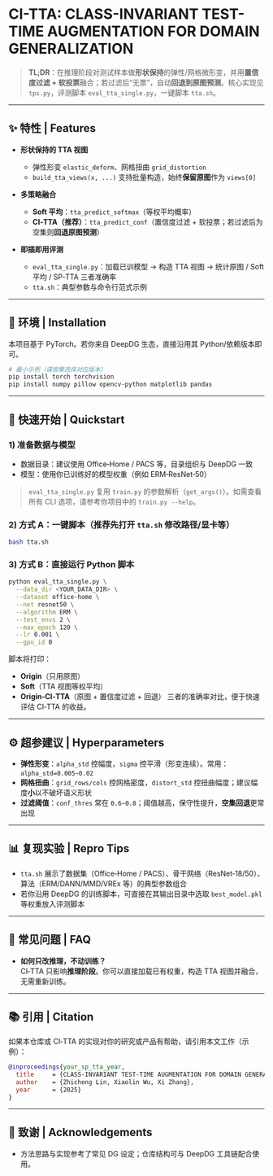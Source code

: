 # CI-TTA: CLASS-INVARIANT TEST-TIME AUGMENTATION FOR DOMAIN GENERALIZATION

> **TL;DR**：在推理阶段对测试样本做**形状保持**的弹性/网格微形变，并用**置信度过滤 + 软投票**融合；若过滤后“无票”，自动**回退到原图预测**。核心实现见 `tps.py`，评测脚本 `eval_tta_single.py`，一键脚本 `tta.sh`。


---

## ✨ 特性 | Features

- **形状保持的 TTA 视图**
  - 弹性形变 `elastic_deform`、网格扭曲 `grid_distortion`
  - `build_tta_views(x, ...)` 支持批量构造，始终**保留原图**作为 `views[0]`

- **多策略融合**
  - **Soft 平均**：`tta_predict_softmax`（等权平均概率）
  - **CI‑TTA（推荐）**：`tta_predict_conf`（置信度过滤 + 软投票；若过滤后为空集则**回退原图预测**）
 

- **即插即用评测**
  - `eval_tta_single.py`：加载已训模型 → 构造 TTA 视图 → 统计原图 / Soft 平均 / SP‑TTA 三者准确率
  - `tta.sh`：典型参数与命令行范式示例


---

## 🔧 环境 | Installation

本项目基于 PyTorch。若你来自 DeepDG 生态，直接沿用其 Python/依赖版本即可。

```bash
# 最小示例（请按需选择对应版本）
pip install torch torchvision
pip install numpy pillow opencv-python matplotlib pandas
```


---

## 🚀 快速开始 | Quickstart

### 1) 准备数据与模型
- 数据目录：建议使用 Office‑Home / PACS 等，目录组织与 DeepDG 一致
- 模型：使用你已训练好的模型权重（例如 ERM‑ResNet‑50）

> `eval_tta_single.py` 复用 `train.py` 的参数解析（`get_args()`）。如需查看所有 CLI 选项，请参考你项目中的 `train.py --help`。

### 2) 方式 A：一键脚本（推荐先打开 `tta.sh` 修改路径/显卡等）
```bash
bash tta.sh
```

### 3) 方式 B：直接运行 Python 脚本
```bash
python eval_tta_single.py \
  --data_dir <YOUR_DATA_DIR> \
  --dataset office-home \
  --net resnet50 \
  --algorithm ERM \
  --test_envs 2 \
  --max_epoch 120 \
  --lr 0.001 \
  --gpu_id 0
```

脚本将打印：
- **Origin**（只用原图）
- **Soft**（TTA 视图等权平均）
- **Origin‑CI‑TTA**（原图 + 置信度过滤 + 回退）
三者的准确率对比，便于快速评估 CI‑TTA 的收益。


---


## ⚙️ 超参建议 | Hyperparameters

- **弹性形变**：`alpha_std` 控幅度，`sigma` 控平滑（形变连续）。常用：`alpha_std=0.005~0.02`
- **网格扭曲**：`grid_rows/cols` 控网格密度，`distort_std` 控扭曲幅度；建议幅度**小**以不破坏语义形状
- **过滤阈值**：`conf_thres` 常在 `0.6~0.8`；阈值越高，保守性提升，**空集回退**更常出现


---

## 📊 复现实验 | Repro Tips

- `tta.sh` 展示了数据集（Office‑Home / PACS）、骨干网络（ResNet‑18/50）、算法（ERM/DANN/MMD/VREx 等）的典型参数组合
- 若你沿用 DeepDG 的训练脚本，可直接在其输出目录中选取 `best_model.pkl` 等权重放入评测脚本


---

## 🧩 常见问题 | FAQ

- **如何只改推理，不动训练？**  
  CI‑TTA 只影响**推理阶段**。你可以直接加载已有权重，构造 TTA 视图并融合，无需重新训练。


---

## 📚 引用 | Citation

如果本仓库或 CI‑TTA 的实现对你的研究或产品有帮助，请引用本文工作（示例）：

```bibtex
@inproceedings{your_sp_tta_year,
  title     = {CLASS-INVARIANT TEST-TIME AUGMENTATION FOR DOMAIN GENERALIZATION},
  author    = {Zhicheng Lin, Xiaolin Wu, Xi Zhang},
  year      = {2025}
}
```

---

## 🤝 致谢 | Acknowledgements

- 方法思路与实现参考了常见 DG 设定；仓库结构可与 DeepDG 工具链配合使用。
